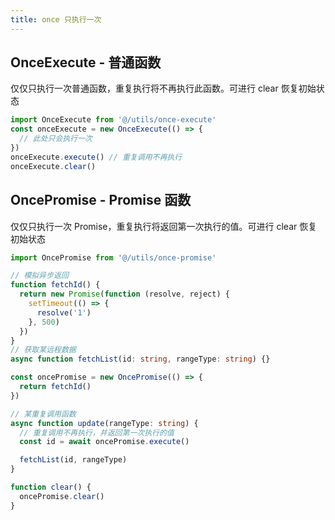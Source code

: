 ```yaml
---
title: once 只执行一次
---
```


## OnceExecute - 普通函数

仅仅只执行一次普通函数，重复执行将不再执行此函数。可进行 clear 恢复初始状态

```ts
import OnceExecute from '@/utils/once-execute'
const onceExecute = new OnceExecute(() => {
  // 此处只会执行一次
})
onceExecute.execute() // 重复调用不再执行
onceExecute.clear()
```

## OncePromise - Promise 函数

仅仅只执行一次 Promise，重复执行将返回第一次执行的值。可进行 clear 恢复初始状态

```ts
import OncePromise from '@/utils/once-promise'

// 模拟异步返回
function fetchId() {
  return new Promise(function (resolve, reject) {
    setTimeout(() => {
      resolve('1')
    }, 500)
  })
}
// 获取某远程数据
async function fetchList(id: string, rangeType: string) {}

const oncePromise = new OncePromise(() => {
  return fetchId()
})

// 某重复调用函数
async function update(rangeType: string) {
  // 重复调用不再执行，并返回第一次执行的值
  const id = await oncePromise.execute()

  fetchList(id, rangeType)
}

function clear() {
  oncePromise.clear()
}
```
